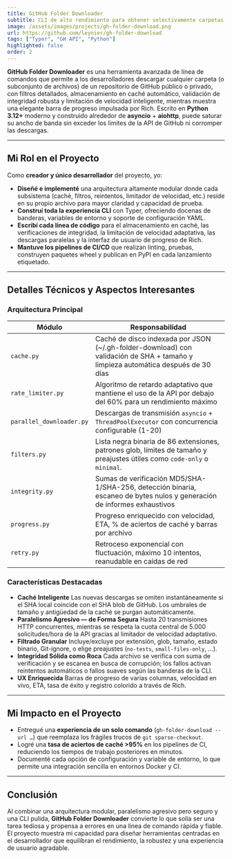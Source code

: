 ```yaml
---
title: GitHub Folder Downloader
subtitle: CLI de alto rendimiento para obtener selectivamente carpetas de repositorios de GitHub con verificaciones de integridad, caché e interfaz de usuario de progreso enriquecida
image: /assets/images/projects/gh-folder-download.png
url: https://github.com/leynier/gh-folder-download
tags: ["Typer", "GH API", "Python"]
highlighted: false
order: 2
---
```


**GitHub Folder Downloader** es una herramienta avanzada de línea de comandos que permite a los desarrolladores descargar cualquier carpeta (o subconjunto de archivos) de un repositorio de GitHub público o privado, con filtros detallados, almacenamiento en caché automático, validación de integridad robusta y limitación de velocidad inteligente, mientras muestra una elegante barra de progreso impulsada por Rich. Escrito en **Python 3.12+** moderno y construido alrededor de **asyncio** + **aiohttp**, puede saturar su ancho de banda sin exceder los límites de la API de GitHub ni corromper las descargas.

---

## Mi Rol en el Proyecto

Como **creador y único desarrollador** del proyecto, yo:

* **Diseñé e implementé** una arquitectura altamente modular donde cada subsistema (caché, filtros, reintentos, limitador de velocidad, etc.) reside en su propio archivo para mayor claridad y capacidad de prueba.
* **Construí toda la experiencia CLI** con Typer, ofreciendo docenas de banderas, variables de entorno y soporte de configuración YAML.
* **Escribí cada línea de código** para el almacenamiento en caché, las verificaciones de integridad, la limitación de velocidad adaptativa, las descargas paralelas y la interfaz de usuario de progreso de Rich.
* **Mantuve los pipelines de CI/CD** que realizan linting, pruebas, construyen paquetes wheel y publican en PyPI en cada lanzamiento etiquetado.

---

## Detalles Técnicos y Aspectos Interesantes

### Arquitectura Principal

| Módulo                   | Responsabilidad                                                                                             |
| ------------------------ | --------------------------------------------------------------------------------------------------------- |
| `cache.py`               | Caché de disco indexada por JSON (~/.gh-folder-download) con validación de SHA + tamaño y limpieza automática después de 30 días |
| `rate_limiter.py`        | Algoritmo de retardo adaptativo que mantiene el uso de la API por debajo del 60% para un rendimiento máximo |
| `parallel_downloader.py` | Descargas de transmisión `asyncio` + `ThreadPoolExecutor` con concurrencia configurable (1-20)             |
| `filters.py`             | Lista negra binaria de 86 extensiones, patrones glob, límites de tamaño y preajustes útiles como `code-only` o `minimal`. |
| `integrity.py`           | Sumas de verificación MD5/SHA-1/SHA-256, detección binaria, escaneo de bytes nulos y generación de informes exhaustivos |
| `progress.py`            | Progreso enriquecido con velocidad, ETA, % de aciertos de caché y barras por archivo                       |
| `retry.py`               | Retroceso exponencial con fluctuación, máximo 10 intentos, reanudable en caídas de red                   |

### Características Destacadas

* **Caché Inteligente**
  Las nuevas descargas se omiten instantáneamente si el SHA local coincide con el SHA blob de GitHub. Los umbrales de tamaño y antigüedad de la caché se purgan automáticamente.
* **Paralelismo Agresivo — de Forma Segura**
  Hasta 20 transmisiones HTTP concurrentes, mientras se respeta la cuota central de 5.000 solicitudes/hora de la API gracias al limitador de velocidad adaptativo.
* **Filtrado Granular**
  Incluye/excluye por extensión, glob, tamaño, estado binario, Git-ignore, o elige preajustes (`no-tests`, `small-files-only`, …).
* **Integridad Sólida como Roca**
  Cada archivo se verifica con suma de verificación y se escanea en busca de corrupción; los fallos activan reintentos automáticos o fallos suaves según las banderas de la CLI.
* **UX Enriquecida**
  Barras de progreso de varias columnas, velocidad en vivo, ETA, tasa de éxito y registro colorido a través de Rich.

---

## Mi Impacto en el Proyecto

* Entregué una **experiencia de un solo comando** (`gh-folder-download --url …`) que reemplaza los frágiles trucos de `git sparse-checkout`.
* Logré una **tasa de aciertos de caché >95%** en los pipelines de CI, reduciendo los tiempos de trabajo posteriores en minutos.
* Documenté cada opción de configuración y variable de entorno, lo que permite una integración sencilla en entornos Docker y CI.

---

## Conclusión

Al combinar una arquitectura modular, paralelismo agresivo pero seguro y una CLI pulida, **GitHub Folder Downloader** convierte lo que solía ser una tarea tediosa y propensa a errores en una línea de comando rápida y fiable. El proyecto muestra mi capacidad para diseñar herramientas centradas en el desarrollador que equilibran el rendimiento, la robustez y una experiencia de usuario agradable.
